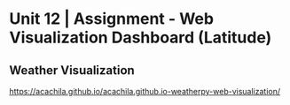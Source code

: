 # Unit 12 | Assignment - Web Visualization Dashboard (Latitude)

## Weather Visualization

https://acachila.github.io/acachila.github.io-weatherpy-web-visualization/
